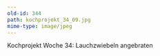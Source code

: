 ```yaml
---
old-id: 344
path: kochprojekt_34_09.jpg
mime-type: image/jpeg
---
```

Kochprojekt Woche 34:
Lauchzwiebeln angebraten
